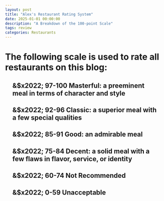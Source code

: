 ```yaml
---
layout: post
title: "Alex's Restaurant Rating System"
date: 2025-01-01 00:00:00
description: "A Breakdown of the 100-point Scale"
tags: review
categories: Restaurants
---
```


<h1> The following scale is used to rate all restaurants on this blog: </h1>

<ul>
    <h2>&$x2022; <b>97-100</b> Masterful: a preeminent meal in terms of character and style</h2>
    <h2>&$x2022; <b>92-96</b> Classic: a superior meal with a few special qualities</h2>
    <h2>&$x2022; <b>85-91</b> Good: an admirable meal</h2>
    <h2>&$x2022; <b>75-84</b> Decent: a solid meal with a few flaws in flavor, service, or identity</h2>
    <h2>&$x2022; <b>60-74</b> Not Recommended</h2>
    <h2>&$x2022; <b>0-59</b> Unacceptable</h2>
